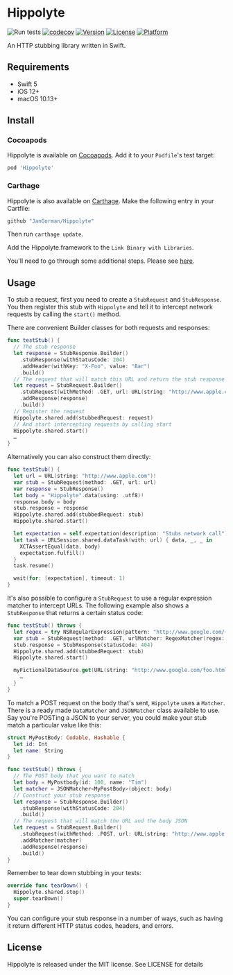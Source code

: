 # Hippolyte

![Run tests](https://github.com/JanGorman/Hippolyte/workflows/CI/badge.svg)
[![codecov](https://codecov.io/gh/JanGorman/Hippolyte/branch/master/graph/badge.svg)](https://codecov.io/gh/JanGorman/Hippolyte)
[![Version](https://img.shields.io/cocoapods/v/Hippolyte.svg?style=flat)](http://cocoapods.org/pods/Hippolyte)
[![License](https://img.shields.io/cocoapods/l/Hippolyte.svg?style=flat)](http://cocoapods.org/pods/Hippolyte)
[![Platform](https://img.shields.io/cocoapods/p/Hippolyte.svg?style=flat)](http://cocoapods.org/pods/Hippolyte)

An HTTP stubbing library written in Swift.

## Requirements

- Swift 5
- iOS 12+
- macOS 10.13+

## Install

### Cocoapods

Hippolyte is available on [Cocoapods](http://cocoapods.org). Add it to your `Podfile`'s test target:

```ruby
pod 'Hippolyte'
```

### Carthage

Hippolyte is also available on [Carthage](https://github.com/Carthage/Carthage). Make the following entry in your Cartfile:

```ruby
github "JanGorman/Hippolyte"
```

Then run `carthage update`.

Add the Hippolyte.framework to the `Link Binary with Libraries`.

You'll need to go through some additional steps.
Please see [here](https://github.com/Carthage/Carthage#quick-start).

## Usage

To stub a request, first you need to create a `StubRequest` and `StubResponse`. You then register this stub with `Hippolyte` and tell it to intercept network requests by calling the `start()` method.

There are convenient Builder classes for both requests and responses:

```swift
func testStub() {
  // The stub response
  let response = StubResponse.Builder()
    .stubResponse(withStatusCode: 204)
    .addHeader(withKey: "X-Foo", value: "Bar")
    .build()
  // The request that will match this URL and return the stub response
  let request = StubRequest.Builder()
    .stubRequest(withMethod: .GET, url: URL(string: "http://www.apple.com")!)
    .addResponse(response)
    .build()
  // Register the request
  Hippolyte.shared.add(stubbedRequest: request)
  // And start intercepting requests by calling start
  Hippolyte.shared.start()
  …
}
```

Alternatively you can also construct them directly:

```swift
func testStub() {
  let url = URL(string: "http://www.apple.com")!
  var stub = StubRequest(method: .GET, url: url)
  var response = StubResponse()
  let body = "Hippolyte".data(using: .utf8)!
  response.body = body
  stub.response = response
  Hippolyte.shared.add(stubbedRequest: stub)
  Hippolyte.shared.start()

  let expectation = self.expectation(description: "Stubs network call")
  let task = URLSession.shared.dataTask(with: url) { data, _, _ in
    XCTAssertEqual(data, body)
    expectation.fulfill()
  }
  task.resume()

  wait(for: [expectation], timeout: 1)
}
```

It's also possible to configure a `StubRequest` to use a regular expression matcher to intercept URLs. The following example also shows a `StubResponse` that returns a certain status code:

```swift
func testStub() throws {
  let regex = try NSRegularExpression(pattern: "http://www.google.com/+", options: [])
  var stub = StubRequest(method: .GET, urlMatcher: RegexMatcher(regex: regex))
  stub.response = StubResponse(statusCode: 404)
  Hippolyte.shared.add(stubbedRequest: stub)
  Hippolyte.shared.start()

  myFictionalDataSource.get(URL(string: "http://www.google.com/foo.html")!) {
    …
  }
}
```

To match a POST request on the body that's sent, `Hippolyte` uses a `Matcher`. There is a ready made `DataMatcher` and `JSONMatcher` class available to use. Say you're POSTing a JSON to your server, you could make your stub match a particular value like this:

```swift
struct MyPostBody: Codable, Hashable {
  let id: Int
  let name: String
}

func testStub() throws {
  // The POST body that you want to match
  let body = MyPostbody(id: 100, name: "Tim")
  let matcher = JSONMatcher<MyPostBody>(object: body)
  // Construct your stub response
  let response = StubResponse.Builder()
    .stubResponse(withStatusCode: 204)
    .build()
  // The request that will match the URL and the body JSON
  let request = StubRequest.Builder()
    .stubRequest(withMethod: .POST, url: URL(string: "http://www.apple.com")!)
    .addMatcher(matcher)
    .addResponse(response)
    .build()
}
```

Remember to tear down stubbing in your tests:

```swift
override func tearDown() {
  Hippolyte.shared.stop()
  super.tearDown()
}
```

You can configure your stub response in a number of ways, such as having it return different HTTP status codes, headers, and errors.

## License

Hippolyte is released under the MIT license. See LICENSE for details
